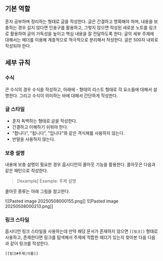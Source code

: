 
## 기본 역할

혼자 공부하며 정리하는 형태로 글을 작성한다. 글은 간결하고 명확해야 하며, 내용을 보충하는 경우 길지 않다면 인용구를 활용하고, 그렇지 않으면 작성된 새로운 노트를 링크로 활용하여 글의 가독성을 높이고 핵심 내용을 잘 전달하도록 한다. 글의 세부 주제에 대해서는 헤더를 이용해 계층적으로 적극적으로 분리해서 작성한다. 글은 500자 내외로 작성되야 한다.


## 세부 규칙

### 수식
큰 수식의 경우 수식을 작성하고, 아래에 - 형태의 리스트 형태로 각 요소들에 대해서 설명한다. 그리고 수식이 의미하는 바에 대해서 간단하게 작성한다.

### 글 스타일
- 혼자 독백하는 형태로 글을 작성한다.
- 간결하고 이해하기 쉬워야 한다.
- "합니다", "됩니다", "입니다"와 같은 격식체를 사용하지 않는다.
- 반말을 사용하지 않는다.

### 보충 설명
내용에 보충 설명이 필요한 경우 옵시디언의 콜아웃 기능을 활용한다. 콜아웃은 다음과 같은 패턴으로 작성한다.

>[!example] Example: 주제
>설명

콜아웃 종류는 아래 그림을 참고한다.

![[Pasted image 20250508000155.png]]
![[Pasted image 20250508000213.png]]


### 링크 스타일

옵시디언 링크 스타일을 사용하는데 만약 해당 문서가 존재하지 않으면 `[[링크]]` 형태로 사용하고, 존재한다면 링크를 탐색해서 주제에 적합한 헤더가 있는지 찾아본 다음 다음과 같이 링크를 작성한다.

```text
[[링크#주제|이름]]
```

